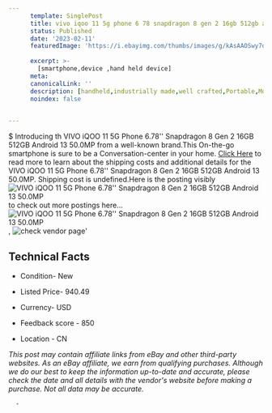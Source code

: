 ```yaml
---
      template: SinglePost
      title: vivo iqoo 11 5g phone 6 78 snapdragon 8 gen 2 16gb 512gb android 13 50 0mp
      status: Published
      date: '2023-02-11'
      featuredImage: 'https://i.ebayimg.com/thumbs/images/g/kAsAAOSwy7djlqA-/s-l225.jpg'
      
      excerpt: >-
        [smartphone,device ,hand held device]
      meta:
      canonicalLink: ''
      description: [handheld,industrially made,well crafted,Portable,Mobile,Compact,Convenient,Lightweight,Maneuverable,Man-portable,Miniature,Carriable,Hand-held,Light,Holdable,Transportable,Mobile device,Pocket-sized,On-the-go,Wireless,Cordless,Compact size,Convenient size, smartphone,device ,hand held device]
      noindex: false
      

---
```

$
      Introducing th VIVO iQOO 11 5G Phone 6.78'' Snapdragon 8 Gen 2 16GB 512GB Android 13 50.0MP from a well-known brand.This On-the-go smartphone is sure to be a Conversation-center in your home. [Click Here](https://www.ebay.com/itm/325459576956?hash=item4bc6e7087c%3Ag%3AkAsAAOSwy7djlqA-&mkevt=1&mkcid=1&mkrid=711-53200-19255-0&campid=%253CePNCampaignId%253E&customid=%253CreferenceId%253E&toolid=10049) to read more to learn about the shipping costs and additional details for the VIVO iQOO 11 5G Phone 6.78'' Snapdragon 8 Gen 2 16GB 512GB Android 13 50.0MP. Shipping cost is undefined.Here is the posting visibly ![VIVO iQOO 11 5G Phone 6.78'' Snapdragon 8 Gen 2 16GB 512GB Android 13 50.0MP](https://i.ebayimg.com/thumbs/images/g/kAsAAOSwy7djlqA-/s-l225.jpg) to check out more postings here... ![VIVO iQOO 11 5G Phone 6.78'' Snapdragon 8 Gen 2 16GB 512GB Android 13 50.0MP](https://i.ebayimg.com/images/g/kAsAAOSwy7djlqA-/s-l1200.jpg), ![check vendor page](https://origin-galleryplus.ebayimg.com/ws/web/325459576956_2_0_1/225x225.jpg,https://origin-galleryplus.ebayimg.com/ws/web/325459576956_3_0_1/225x225.jpg,https://origin-galleryplus.ebayimg.com/ws/web/325459576956_4_0_1/225x225.jpg,https://origin-galleryplus.ebayimg.com/ws/web/325459576956_5_0_1/225x225.jpg,https://origin-galleryplus.ebayimg.com/ws/web/325459576956_6_0_1/225x225.jpg,https://origin-galleryplus.ebayimg.com/ws/web/325459576956_7_0_1/225x225.jpg,https://origin-galleryplus.ebayimg.com/ws/web/325459576956_8_0_1/225x225.jpg,https://origin-galleryplus.ebayimg.com/ws/web/325459576956_9_0_1/225x225.jpg,https://origin-galleryplus.ebayimg.com/ws/web/325459576956_10_0_1/225x225.jpg,https://origin-galleryplus.ebayimg.com/ws/web/325459576956_11_0_1/225x225.jpg,https://origin-galleryplus.ebayimg.com/ws/web/325459576956_12_0_1/225x225.jpg)'

      

 ## Technical Facts 



     
      

 - Condition- New 


      

 - Listed Price- 940.49 


      

 - Currency- USD 


      

 - Feedback score - 850 


      

 - Location - CN 


      
      

 *_This post may contain affiliate links from eBay and other third-party websites. As an eBay affiliate, we earn from qualifying purchases. Although we do our best to keep the information up-to-date and accurate, please check the date and all details with the vendor's website before making a purchase. Not all data may be accurate._*




      -
